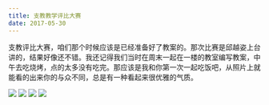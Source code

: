 ```yaml
---
title: 支教教学评比大赛
date: 2017-05-30
---
```


支教评比大赛，咱们那个时候应该是已经准备好了教案的。那次比赛是邱越姿上台讲的，结果好像还不错。我还记得我们当时在周末一起在一楼的教室编写教案，中午去吃烧烤，点的太多没有吃完。那应该是我和你第一次一起吃饭吧，从照片上就能看的出来你的与众不同，总是有一种看起来很优雅的气质。

![](https://cn-twesix-static.oss-cn-beijing.aliyuncs.com/bynbyn/image/2017/05/30/01.jpg)
![](https://cn-twesix-static.oss-cn-beijing.aliyuncs.com/bynbyn/image/2017/05/30/02.jpg)
![](https://cn-twesix-static.oss-cn-beijing.aliyuncs.com/bynbyn/image/2017/05/30/03.jpg)
![](https://cn-twesix-static.oss-cn-beijing.aliyuncs.com/bynbyn/image/2017/05/30/04.jpg)